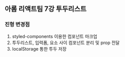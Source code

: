 ## 아롬 리액트팀 7강 투두리스트

### 진형 변경점
1. styled-components 이용한 컴포넌트 마크업
2. 투두리스트, 입력폼, 요소 사이 컴포넌트 분리 및 prop 전달
3. localStorage 통한 투두 저장